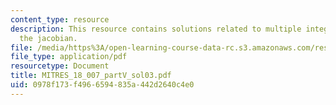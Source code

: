 ```yaml
---
content_type: resource
description: This resource contains solutions related to multiple integration and
  the jacobian.
file: /media/https%3A/open-learning-course-data-rc.s3.amazonaws.com/res-18-007-calculus-revisited-multivariable-calculus-fall-2011/0978f173f4966594835a442d2640c4e0_MITRES_18_007_partV_sol03.pdf
file_type: application/pdf
resourcetype: Document
title: MITRES_18_007_partV_sol03.pdf
uid: 0978f173-f496-6594-835a-442d2640c4e0
---
```

